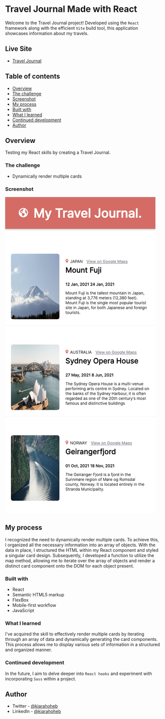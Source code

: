 # Travel Journal Made with React

Welcome to the Travel Journal project! Developed using the `React` framework along with the efficient `Vite` build tool, this application showcases information about my travels.

## Live Site

- [Travel Journal](https://travel-journal-mi71.onrender.com)

## Table of contents

- [Overview](#overview)
- [The challenge](#the-challenge)
- [Screenshot](#screenshot)
- [My process](#my-process)
- [Built with](#built-with)
- [What I learned](#what-i-learned)
- [Continued development](#continued-development)
- [Author](#author)

## Overview

Testing my React skills by creating a Travel Journal.

### The challenge

- Dynamically render multiple cards

### Screenshot

![ScreenShot](./src/assets/photo.png)

## My process

I recognized the need to dynamically render multiple cards. To achieve this, I organized all the necessary information into an array of objects. With the data in place, I structured the HTML within my React component and styled a singular card design. Subsequently, I developed a function to utilize the map method, allowing me to iterate over the array of objects and render a distinct card component onto the DOM for each object present.

### Built with

- React
- Semantic HTML5 markup
- FlexBox
- Mobile-first workflow
- JavaScript

### What I learned

I've acquired the skill to effectively render multiple cards by iterating through an array of data and dynamically generating the card components. This process allows me to display various sets of information in a structured and organized manner.

### Continued development

In the future, I aim to delve deeper into `React hooks` and experiment with incorporating `Sass` within a project.

## Author

- Twitter - [@kiarahoheb](https://www.twitter.com/kiarahoheb)
- LinkedIn - [@kiarahoheb](https://www.linkedin.com/in/kiara-hoheb-641157244/)